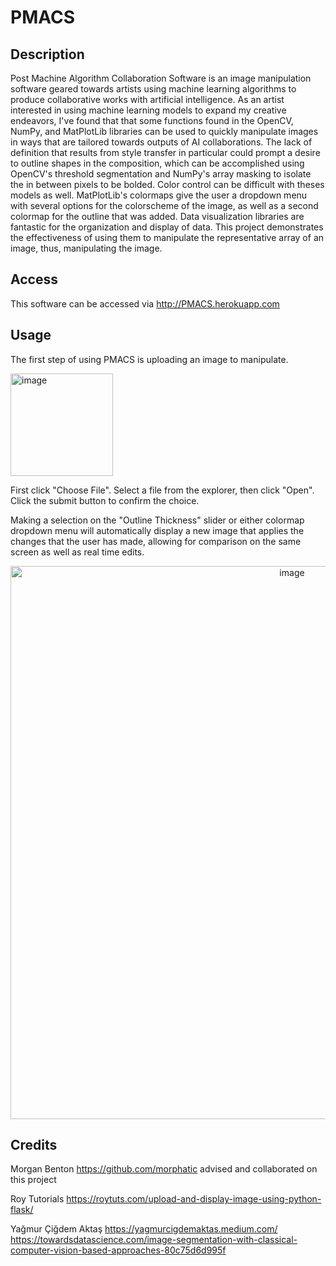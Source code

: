 # PMACS

## Description

Post Machine Algorithm Collaboration Software is an image manipulation software geared towards artists using machine learning algorithms to produce collaborative works with artificial intelligence. As an artist interested in using machine learning models to expand my creative endeavors, I've found that that some functions found in the OpenCV, NumPy, and MatPlotLib libraries can be used to quickly manipulate images in ways that are tailored towards outputs of AI collaborations. The lack of definition that results from style transfer in particular could prompt a desire to outline shapes in the composition, which can be accomplished using OpenCV's threshold segmentation and NumPy's array masking to isolate the in between pixels to be bolded. Color control can be difficult with theses models as well. MatPlotLib's colormaps give the user a dropdown menu with several options for the colorscheme of the image, as well as a second colormap for the outline that was added. Data visualization libraries are fantastic for the organization and display of data. This project demonstrates the effectiveness of using them to manipulate the representative array of an image, thus, manipulating the image.

## Access

This software can be accessed via http://PMACS.herokuapp.com 

## Usage

The first step of using PMACS is uploading an image to manipulate. 


<img width="164" alt="image" src="https://user-images.githubusercontent.com/89647114/187094984-2650c02b-629d-4c6d-903b-06481adb0b33.png">


First click "Choose File". Select a file from the explorer, then click "Open". Click the submit button to confirm the choice. 

Making a selection on the "Outline Thickness" slider or either colormap dropdown menu will automatically display a new image that applies the changes that the user has made, allowing for comparison on the same screen as well as real time edits.

<p align="center">
  <img width="885" align="center" alt="image" src="https://user-images.githubusercontent.com/89647114/187095176-14e8379f-ff7f-4d05-b1d5-a4bbb7d2878d.png">
</p>


## Credits

Morgan Benton https://github.com/morphatic advised and collaborated on this project

Roy Tutorials https://roytuts.com/upload-and-display-image-using-python-flask/ 

Yağmur Çiğdem Aktaş https://yagmurcigdemaktas.medium.com/
https://towardsdatascience.com/image-segmentation-with-classical-computer-vision-based-approaches-80c75d6d995f
